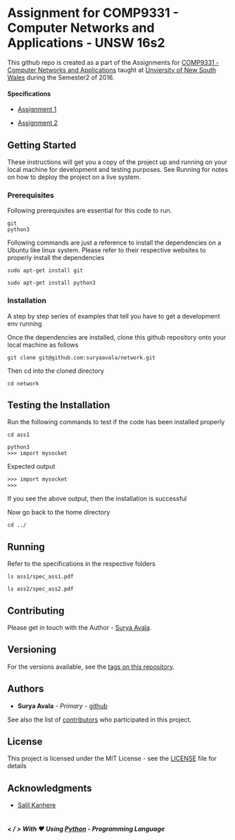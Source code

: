 # Assignment for COMP9331 - Computer Networks and Applications - UNSW 16s2

This github repo is created as a part of the Assignments for [COMP9331 - Computer Networks and Applications](http://www.cse.unsw.edu.au/~cs9417) taught at [Unviersity of New South Wales](https://www.unsw.edu.au) during the Semester2 of 2016.

#### Specifications

* [Assignment 1](https://webcms3.cse.unsw.edu.au/static/uploads/course/COMP3331/16s2/bbf69093f0f24a15e5824a21ddb2a5f56c18e749130d48ceb303d0c5ce082e87/Assignment1.pdf)

* [Assignment 2](https://webcms3.cse.unsw.edu.au/static/uploads/course/COMP3331/16s2/0c2c81320c3c52506060eb8643d7c05d57baad829c90b51b8291f30155cedc78/Assignment2.pdf)



## Getting Started

These instructions will get you a copy of the project up and running on your local machine for development and testing purposes. See Running for notes on how to deploy the project on a live system.

### Prerequisites

Following prerequisites are essential for this code to run.

```
git
python3
```

Following commands are just a reference to install the dependencies on a Ubuntu like linux system. Please refer to their respective websites to properly install the dependencies

```
sudo apt-get install git

sudo apt-get install python3
```

### Installation

A step by step series of examples that tell you have to get a development env running

Once the dependencies are installed, clone this github repository onto your local machine as follows
```
git clone git@github.com:suryaavala/network.git
```

Then cd into the cloned directory

```
cd network
```

## Testing the Installation

Run the following commands to test if the code has been installed properly

```
cd ass1

python3
>>> import mysocket
```

Expected output
```
>>> import mysocket
>>>
```
If you see the above output, then the installation is successful

Now go back to the home directory

```
cd ../
```

## Running

Refer to the specifications in the respective folders

```
ls ass1/spec_ass1.pdf

ls ass2/spec_ass2.pdf
```





## Contributing

Please get in touch with the Author - [Surya Avala](https://twitter.com/suryaavala).

## Versioning

For the versions available, see the [tags on this repository](https://github.com/suryaavala/network/tags).

## Authors

* **Surya Avala** - *Primary* - [github](https://github.com/suryaavala)

See also the list of [contributors](https://github.com/suryaavala/network/contributors) who participated in this project.

## License

This project is licensed under the MIT License - see the [LICENSE](https://github.com/suryaavala/network/blob/master/LICENSE) file for details

## Acknowledgments

* [Salil Kanhere](https://www.cse.unsw.edu.au/~salilk/) <br><br>

##### < / > With :heart: Using [Python](https://www.python.org/) - Programming Language
